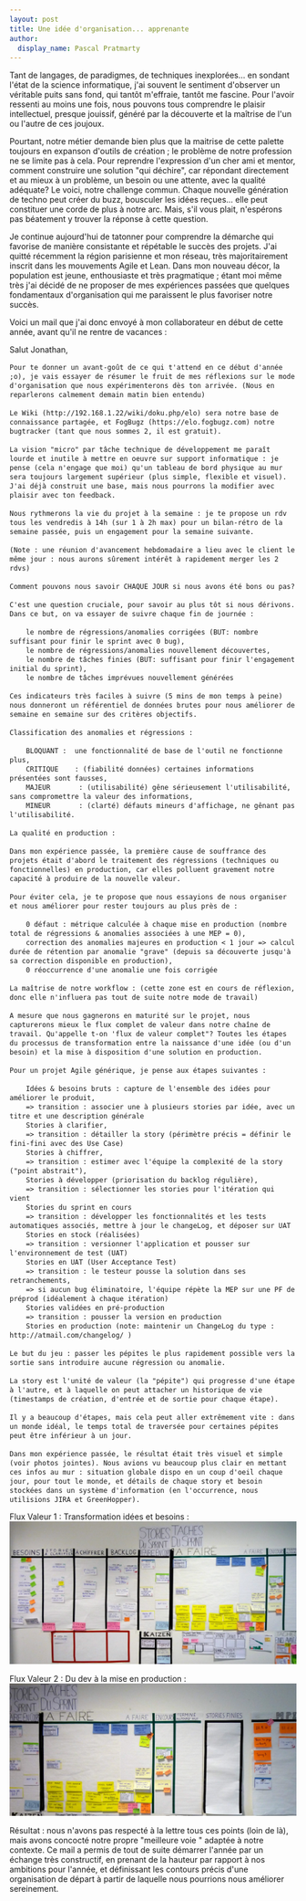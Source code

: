 ```yaml
---
layout: post
title: Une idée d'organisation... apprenante
author:
  display_name: Pascal Pratmarty
---
```


Tant de langages, de paradigmes, de techniques inexplorées... en sondant l'état de la science informatique, j'ai souvent le sentiment d'observer un véritable puits sans fond, qui tantôt m'effraie, tantôt me fascine. Pour l'avoir ressenti au moins une fois, nous pouvons tous comprendre le plaisir intellectuel, presque jouissif,  généré par la découverte et la maîtrise de l'un ou l'autre de ces joujoux.

Pourtant, notre métier demande bien plus que la maitrise de cette palette toujours en expanson d'outils de création ; le problème de notre profession ne se limite pas à cela. Pour reprendre l'expression d'un cher ami et mentor, comment construire une solution "qui déchire", car répondant directement et au mieux à un problème, un besoin ou une attente, avec la qualité adéquate?  Le voici, notre challenge commun. Chaque nouvelle génération de techno peut créer du buzz, bousculer les idées reçues...  elle peut constituer une corde de plus à notre arc. Mais, s'il vous plait, n'espérons pas béatement y trouver la réponse à cette question.

Je continue aujourd'hui de tatonner pour comprendre la démarche qui favorise de manière consistante et répétable le succès des projets. J'ai quitté récemment la région parisienne et mon réseau, très majoritairement inscrit dans les mouvements Agile et Lean. Dans mon nouveau décor, la population est jeune, enthousiaste et très pragmatique ; étant moi même très j'ai décidé de ne proposer de mes expériences passées que quelques fondamentaux d'organisation qui me paraissent le plus favoriser notre succès.

Voici un mail que j'ai donc envoyé à mon collaborateur en début de cette année, avant qu'il ne rentre de vacances :

<quote>
    Salut Jonathan,

    Pour te donner un avant-goût de ce qui t'attend en ce début d'année ;o), je vais essayer de résumer le fruit de mes réflexions sur le mode d'organisation que nous expérimenterons dès ton arrivée. (Nous en reparlerons calmement demain matin bien entendu)

    Le Wiki (http://192.168.1.22/wiki/doku.php/elo) sera notre base de connaissance partagée, et FogBugz (https://elo.fogbugz.com) notre bugtracker (tant que nous sommes 2, il est gratuit).

    La vision "micro" par tâche technique de développement me paraît lourde et inutile à mettre en oeuvre sur support informatique : je pense (cela n'engage que moi) qu'un tableau de bord physique au mur sera toujours largement supérieur (plus simple, flexible et visuel). J'ai déjà construit une base, mais nous pourrons la modifier avec plaisir avec ton feedback.

    Nous rythmerons la vie du projet à la semaine : je te propose un rdv tous les vendredis à 14h (sur 1 à 2h max) pour un bilan-rétro de la semaine passée, puis un engagement pour la semaine suivante.

    (Note : une réunion d'avancement hebdomadaire a lieu avec le client le même jour : nous aurons sûrement intérêt à rapidement merger les 2 rdvs)

    Comment pouvons nous savoir CHAQUE JOUR si nous avons été bons ou pas?

    C'est une question cruciale, pour savoir au plus tôt si nous dérivons. Dans ce but, on va essayer de suivre chaque fin de journée :

        le nombre de régressions/anomalies corrigées (BUT: nombre suffisant pour finir le sprint avec 0 bug),
        le nombre de régressions/anomalies nouvellement découvertes,
        le nombre de tâches finies (BUT: suffisant pour finir l'engagement initial du sprint),
        le nombre de tâches imprévues nouvellement générées

    Ces indicateurs très faciles à suivre (5 mins de mon temps à peine) nous donneront un référentiel de données brutes pour nous améliorer de semaine en semaine sur des critères objectifs.

    Classification des anomalies et régressions :

        BLOQUANT :  une fonctionnalité de base de l'outil ne fonctionne plus,
        CRITIQUE    : (fiabilité données) certaines informations présentées sont fausses,
        MAJEUR       : (utilisabilité) gêne sérieusement l'utilisabilité, sans compromettre la valeur des informations,
        MINEUR       : (clarté) défauts mineurs d'affichage, ne gênant pas l'utilisabilité.

    La qualité en production :

    Dans mon expérience passée, la première cause de souffrance des projets était d'abord le traitement des régressions (techniques ou fonctionnelles) en production, car elles polluent gravement notre capacité à produire de la nouvelle valeur.

    Pour éviter cela, je te propose que nous essayions de nous organiser et nous améliorer pour rester toujours au plus près de :

        0 défaut : métrique calculée à chaque mise en production (nombre total de régressions & anomalies associées à une MEP = 0),
        correction des anomalies majeures en production < 1 jour => calcul durée de rétention par anomalie "grave" (depuis sa découverte jusqu'à sa correction disponible en production),
        0 réoccurrence d'une anomalie une fois corrigée

    La maîtrise de notre workflow : (cette zone est en cours de réflexion, donc elle n'influera pas tout de suite notre mode de travail)

    A mesure que nous gagnerons en maturité sur le projet, nous capturerons mieux le flux complet de valeur dans notre chaîne de travail. Qu'appelle t-on 'flux de valeur complet"? Toutes les étapes du processus de transformation entre la naissance d'une idée (ou d'un besoin) et la mise à disposition d'une solution en production.

    Pour un projet Agile générique, je pense aux étapes suivantes :

        Idées & besoins bruts : capture de l'ensemble des idées pour améliorer le produit,
        => transition : associer une à plusieurs stories par idée, avec un titre et une description générale
        Stories à clarifier,
        => transition : détailler la story (périmètre précis = définir le fini-fini avec des Use Case)
        Stories à chiffrer,
        => transition : estimer avec l'équipe la complexité de la story ("point abstrait"),
        Stories à développer (priorisation du backlog régulière),
        => transition : sélectionner les stories pour l'itération qui vient
        Stories du sprint en cours
        => transition : développer les fonctionnalités et les tests automatiques associés, mettre à jour le changeLog, et déposer sur UAT
        Stories en stock (réalisées)
        => transition : versionner l'application et pousser sur l'environnement de test (UAT)
        Stories en UAT (User Acceptance Test)
        => transition : le testeur pousse la solution dans ses retranchements,
        => si aucun bug éliminatoire, l'équipe répète la MEP sur une PF de préprod (idéalement à chaque itération)
        Stories validées en pré-production
        => transition : pousser la version en production
        Stories en production (note: maintenir un ChangeLog du type : http://atmail.com/changelog/ )

    Le but du jeu : passer les pépites le plus rapidement possible vers la sortie sans introduire aucune régression ou anomalie.

    La story est l'unité de valeur (la "pépite") qui progresse d'une étape à l'autre, et à laquelle on peut attacher un historique de vie (timestamps de création, d'entrée et de sortie pour chaque étape).

    Il y a beaucoup d'étapes, mais cela peut aller extrêmement vite : dans un monde idéal, le temps total de traversée pour certaines pépites peut être inférieur à un jour.

    Dans mon expérience passée, le résultat était très visuel et simple (voir photos jointes). Nous avions vu beaucoup plus clair en mettant ces infos au mur : situation globale dispo en un coup d'oeil chaque jour, pour tout le monde, et détails de chaque story et besoin stockées dans un système d'information (en l'occurrence, nous utilisions JIRA et GreenHopper).
<quote>
     
Flux Valeur 1 : Transformation idées et besoins :
![Flux Valeur 1 : Transformation idées et besoins](/images/Flux-Valeur-1-Transformation-idees-et-besoins.jpg)

Flux Valeur 2 : Du dev à la mise en production :
![Flux Valeur 2 : Du dev à la mise en production](/images/Flux-Valeur-2-Du-dev-a-la-mise-en-production.jpg)

Résultat : nous n'avons pas respecté à la lettre tous ces points (loin de là), mais avons concocté notre propre "meilleure voie " adaptée à notre contexte. Ce mail a permis de tout de suite démarrer l'année par un échange très constructif, en prenant de la hauteur par rapport à nos ambitions pour l'année, et définissant les contours précis d'une organisation de départ à partir de laquelle nous pourrions nous améliorer sereinement.

 